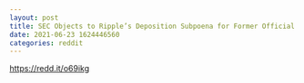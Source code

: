 ```yaml
--- 
layout: post 
title: SEC Objects to Ripple’s Deposition Subpoena for Former Official. What are they trying to hide? 
date: 2021-06-23 1624446560 
categories: reddit 
--- 
```

https://redd.it/o69ikg